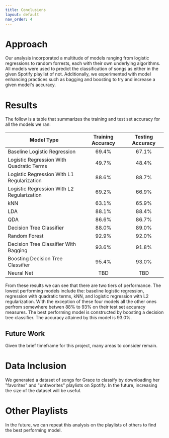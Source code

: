 ```yaml
---
title: Conclusions
layout: default
nav_order: 4
---
```


# Approach

Our analysis incorporated a multitude of models ranging from logistic regressions to random forrests, each with their own underlying algorithms. All models were used to predict the classification of songs as either in the given Spotify playlist of not. Additionally, we experimented with model enhancing practices such as bagging and boosting to try and increase a given model's accuracy. 

# Results

The follow is a table that summarizes the training and test set accuracy for all the models we ran:


|                 Model Type                 | Training Accuracy   | Testing Accuracy   |
|--------------------------------------------|:-------------------:|:------------------:|
|        Baseline Logistic Regression        |       69.4%         |       67.1%        |
|  Logistic Regression With Quadratic Terms  |       49.7%         |       48.4%        |
| Logistic Regression With L1 Regularization |       88.6%         |       88.7%        |
| Logistic Regression With L2 Regularization |       69.2%         |       66.9%        |
|                     kNN                    |       63.1%         |       65.9%        |
|                     LDA                    |       88.1%         |       88.4%        |
|                     QDA                    |       86.6%         |       86.7%        |
|          Decision Tree Classifier          |       88.0%         |       89.0%        |
|               Random Forest                |       92.9%         |       92.0%        |
|    Decision Tree Classifier With Bagging   |       93.6%         |       91.8%        |
|       Boosting Decision Tree Classifier    |       95.4%         |       93.0%        |
|                 Neural Net                 |       TBD           |       TBD          |

From these results we can see that there are two tiers of performance. The lowest performing models include the: baseline logistic regression, regression with quadratic terms, kNN, and logistic regression with L2 regularization. With the exception of these four models all the other ones perfrom somewhere betwen 88% to 93% on their test set accuracy measures. The best performing model is constructed by boosting a decision tree classifier. The accuracy attained by this model is 93.0%.

## Future Work
Given the brief timeframe for this project, many areas to consider remain.
# Data Inclusion
We generated a dataset of songs for Grace to classify by downloading her "favorites" and "unfavorites" playlists on Spotify. 
In the future, increasing the size of the dataset will be useful.
# Other Playlists
In the future, we can repeat this analysis on the playlists of others to find the best performing model.